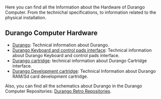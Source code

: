 Here you can find all the Information about the Hardware of Durango Computer. From the technichal specifications, to information related to the physical installation.

## Durango Computer Hardware

* [Durango](durango.md): Technical information about Durango.
* [Durango Keyboard and control pads interface](keyboard.md): Technical information about Durango Keyboard and control pads interface.
* [Durango cartridge](cartidge.md): technical information about Durango Cartridge interface.
* [Durango Development cartridge](dev_cart.md): Technical Information about Durango RAM/Sd card development cartridge.

Also, you can find all the schematics about Durango in the Durango Computer Repositories: [Durango Retro Repositories](https://github.com/orgs/durangoretro/repositories).
